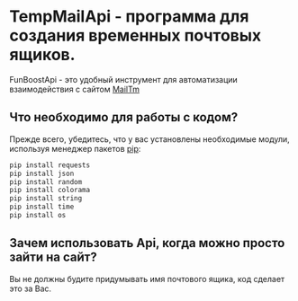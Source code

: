 # TempMailApi - программа для создания временных почтовых ящиков.

FunBoostApi - это удобный инструмент для автоматизации взаимодействия с сайтом [MailTm](https://mail.tm)

## Что необходимо для работы с кодом?

Прежде всего, убедитесь, что у вас установлены необходимые модули, используя менеджер пакетов [pip](https://pip.pypa.io/):
```bash
pip install requests
pip install json
pip install random
pip install colorama
pip install string
pip install time
pip install os
```
## Зачем использовать Api, когда можно просто зайти на сайт?
Вы не должны будите придумывать имя почтового ящика, код сделает это за Вас.
